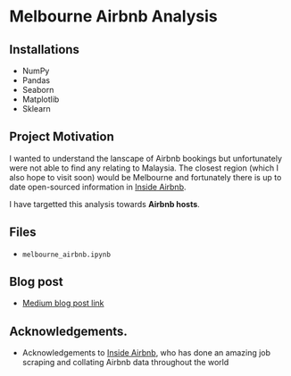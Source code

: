 # Melbourne Airbnb Analysis

## Installations
 - NumPy
 - Pandas
 - Seaborn
 - Matplotlib
 - Sklearn

## Project Motivation
I wanted to understand the lanscape of Airbnb bookings but unfortunately were not able to find any relating to Malaysia. The closest region (which I also hope to visit soon) would be Melbourne and fortunately there is up to date open-sourced information in [Inside Airbnb](http://insideairbnb.com/get-the-data.html).

I have targetted this analysis towards **Airbnb hosts**.

## Files
- `melbourne_airbnb.ipynb`

## Blog post
- [Medium blog post link](https://medium.com/@jiaren.kjr/is-airbnb-a-good-side-hustle-in-2022-7846d2d0a45a)

## Acknowledgements.
- Acknowledgements to [Inside Airbnb](http://insideairbnb.com/get-the-data.html), who has done an amazing job scraping and collating Airbnb data throughout the world